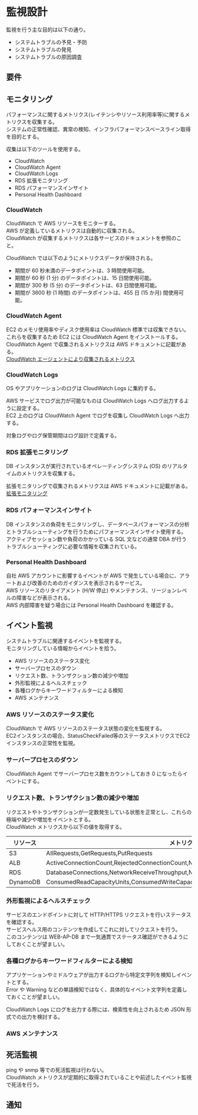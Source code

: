 # 監視設計
監視を行う主な目的は以下の通り。  

* システムトラブルの予見・予防
* システムトラブルの発見
* システムトラブルの原因調査

## 要件

## モニタリング
パフォーマンスに関するメトリクス(レイテンシやリソース利用率等)に関するメトリクスを収集する。  
システムの正常性確認、異常の検知、インフラパフォーマンスベースライン取得を目的とする。  

収集は以下のツールを使用する。  

* CloudWatch
* CloudWatch Agent
* CloudWatch Logs
* RDS 拡張モニタリング
* RDS パフォーマンスインサイト
* Personal Health Dashboard

### CloudWatch
CloudWatch で AWS リソースをモニターする。  
AWS が定義しているメトリクスは自動的に収集される。  
CloudWatch が収集するメトリクスは各サービスのドキュメントを参照のこと。  

CloudWatch では以下のようにメトリクスデータが保持される。  

* 期間が 60 秒未満のデータポイントは、3 時間使用可能。
* 期間が 60 秒 (1 分) のデータポイントは、15 日間使用可能。
* 期間が 300 秒 (5 分) のデータポイントは、63 日間使用可能。
* 期間が 3600 秒 (1 時間) のデータポイントは、455 日 (15 か月) 間使用可能。

### CloudWatch Agent
EC2 のメモリ使用率やディスク使用率は CloudWatch 標準では収集できない。  
これらを収集するため EC2 には CloudWatch Agent をインストールする。  
CloudWatch Agent で収集されるメトリクスは AWS ドキュメントに記載がある。  
[CloudWatch エージェントにより収集されるメトリクス](https://docs.aws.amazon.com/ja_jp/AmazonCloudWatch/latest/monitoring/metrics-collected-by-CloudWatch-agent.html)  

### CloudWatch Logs
OS やアプリケーションのログは CloudWatch Logs に集約する。  

AWS サービスでログ出力が可能なものは CloudWatch Logs へログ出力するように設定する。  
EC2 上のログは CloudWatch Agent でログを収集し CloudWatch Logs へ出力する。  

対象ログやログ保管期間はログ設計で定義する。  

### RDS 拡張モニタリング
DB インスタンスが実行されているオペレーティングシステム (OS) のリアルタイムのメトリクスを収集する。  

拡張モニタリングで収集されるメトリクスは AWS ドキュメントに記載がある。  
[拡張モニタリング](https://docs.aws.amazon.com/ja_jp/AmazonRDS/latest/UserGuide/USER_Monitoring.OS.html)  

### RDS パフォーマンスインサイト
DB インスタンスの負荷をモニタリングし、データベースパフォーマンスの分析とトラブルシューティングを行うためにパフォーマンスインサイト使用する。  
アクティブセッション数や負荷のかかっている SQL 文などの通常 DBA が行うトラブルシューティングに必要な情報を収集されている。  

### Personal Health Dashboard
自社 AWS アカウントに影響するイベントが AWS で発生している場合に、アラートおよび改善のためのガイダンスを表示されるサービス。  
AWS リソースのリタイアメント (H/W 停止) やメンテナンス、リージョンレベルの障害などが表示される。   
AWS 内部障害を疑う場合には Personal Health Dashboard を確認する。  

## イベント監視
システムトラブルに関連するイベントを監視する。  
モニタリングしている情報からイベントを拾う。  

* AWS リソースのステータス変化
* サーバープロセスのダウン
* リクエスト数、トランザクション数の減少や増加
* 外形監視によるヘルスチェック
* 各種ログからキーワードフィルターによる検知
* AWS メンテナンス

### AWS リソースのステータス変化
CloudWatch で AWS リソースのステータス状態の変化を監視する。  
EC2インスタンスの場合、StatusCheckFailed等のステータスメトリクスでEC2インスタンスの正常性を監視。  

### サーバープロセスのダウン
CloudWatch Agent でサーバープロセス数をカウントしておき 0 になったらイベントにする。  

### リクエスト数、トランザクション数の減少や増加
リクエストやトランザクションが一定数発生している状態を正常とし、これらの極端や減少や増加をイベントとする。  
CloudWatch メトリクスから以下の値を取得する。  

|リソース|メトリクス例|
|---|---|
|S3|AllRequests,GetRequests,PutRequests|
|ALB|ActiveConnectionCount,RejectedConnectionCount,NewConnectionCount|
|RDS|DatabaseConnections,NetworkReceiveThroughput,NetworkTransmitThroughput,ReadIOPS,WriteIOPS|
|DynamoDB|ConsumedReadCapacityUnits,ConsumedWriteCapacityUnits|

### 外形監視によるヘルスチェック
サービスのエンドポイントに対して HTTP/HTTPS リクエストを行いステータスを確認する。  
サービスヘルス用のコンテンツを作成してこれに対してリクエストを行う。  
このコンテンツは WEB-AP-DB まで一気通貫でステータス確認ができるようにしておくことが望ましい。   

### 各種ログからキーワードフィルターによる検知
アプリケーションやミドルウェアが出力するログから特定文字列を検知しイベントとする。  
Error や Warning などの単語検知ではなく、具体的なイベント文字列を定義しておくことが望ましい。  

CloudWatch Logs にログを出力する際には、検索性を向上されるため JSON 形式での出力を検討する。  

### AWS メンテナンス



## 死活監視
ping や snmp 等での死活監視は行わない。  
CloudWatch メトリクスが定期的に取得されていることや前述したイベント監視で死活を行う。  

## 通知
